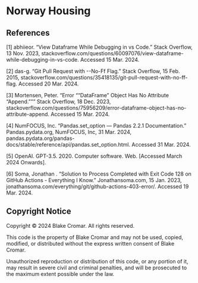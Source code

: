 # Norway Housing

## References
[1] abhiieor. “View Dataframe While Debugging in vs Code.” Stack Overflow, 13 Nov. 2023, stackoverflow.com/questions/60097076/view-dataframe-while-debugging-in-vs-code. Accessed 15 Mar. 2024.

[2] das-g. “Git Pull Request with --No-Ff Flag.” Stack Overflow, 15 Feb. 2015, stackoverflow.com/questions/35418135/git-pull-request-with-no-ff-flag. Accessed 20 Mar. 2024.

[3] Mortensen, Peter. “Error ““DataFrame” Object Has No Attribute “Append.””” Stack Overflow, 18 Dec. 2023, stackoverflow.com/questions/75956209/error-dataframe-object-has-no-attribute-append. Accessed 15 Mar. 2024.

[4] NumFOCUS, Inc. “Pandas.set_option — Pandas 2.2.1 Documentation.” Pandas.pydata.org, NumFOCUS, Inc, 31 Mar. 2024, pandas.pydata.org/pandas-docs/stable/reference/api/pandas.set_option.html. Accessed 31 Mar. 2024.

[5] OpenAI. GPT-3.5. 2020. Computer software. Web. [Accessed March 2024 Onwards]. 

[6] Soma, Jonathan . “Solution to Process Completed with Exit Code 128 on GitHub Actions - Everything I Know.” Jonathansoma.com, 15 Jan. 2023, jonathansoma.com/everything/git/github-actions-403-error/. Accessed 19 Mar. 2024.

## Copyright Notice

Copyright © 2024 Blake Cromar. All rights reserved. 

This code is the property of Blake Cromar and may not be used, copied, modified, or distributed without the express written consent of Blake Cromar.

Unauthorized reproduction or distribution of this code, or any portion of it, may result in severe civil and criminal penalties, and will be prosecuted to the maximum extent possible under the law.

